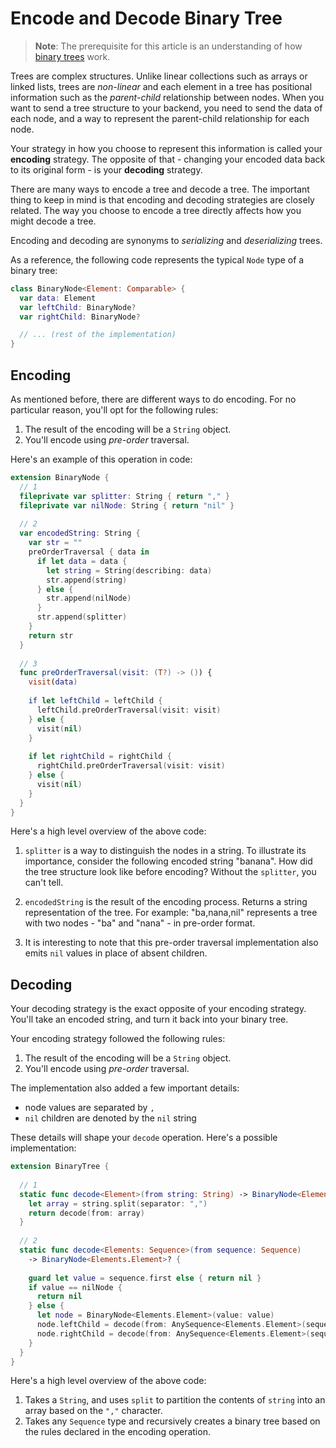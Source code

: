 # Encode and Decode Binary Tree

> **Note**: The prerequisite for this article is an understanding of how [binary trees](https://github.com/raywenderlich/swift-algorithm-club/tree/master/Binary%20Tree) work.

Trees are complex structures. Unlike linear collections such as arrays or linked lists, trees are *non-linear* and each element in a tree has positional information such as the *parent-child* relationship between nodes. When you want to send a tree structure to your backend, you need to send the data of each node, and a way to represent the parent-child relationship for each node.

Your strategy in how you choose to represent this information is called your **encoding** strategy. The opposite of that - changing your encoded data back to its original form - is your **decoding** strategy. 

There are many ways to encode a tree and decode a tree. The important thing to keep in mind is that encoding and decoding strategies are closely related. The way you choose to encode a tree directly affects how you might decode a tree. 

Encoding and decoding are synonyms to *serializing* and *deserializing* trees. 

As a reference, the following code represents the typical `Node` type of a binary tree:

```swift
class BinaryNode<Element: Comparable> {
  var data: Element
  var leftChild: BinaryNode?
  var rightChild: BinaryNode?

  // ... (rest of the implementation)
}
```

## Encoding

As mentioned before, there are different ways to do encoding. For no particular reason, you'll opt for the following rules:

1. The result of the encoding will be a `String` object.
2. You'll encode using *pre-order* traversal.

Here's an example of this operation in code:

```swift
extension BinaryNode {
  // 1
  fileprivate var splitter: String { return "," }
  fileprivate var nilNode: String { return "nil" }
  
  // 2
  var encodedString: String {
    var str = ""
    preOrderTraversal { data in
      if let data = data {
        let string = String(describing: data)
        str.append(string)
      } else {
        str.append(nilNode)
      }
      str.append(splitter)
    }
    return str
  }
  
  // 3
  func preOrderTraversal(visit: (T?) -> ()) {
    visit(data)
    
    if let leftChild = leftChild {
      leftChild.preOrderTraversal(visit: visit)
    } else {
      visit(nil)
    }
    
    if let rightChild = rightChild {
      rightChild.preOrderTraversal(visit: visit)
    } else {
      visit(nil)
    }
  }
}
```

Here's a high level overview of the above code:

1. `splitter` is a way to distinguish the nodes in a string. To illustrate its importance, consider the following encoded string "banana". How did the tree structure look like before encoding? Without the `splitter`, you can't tell.

2. `encodedString` is the result of the encoding process. Returns a string representation of the tree. For example: "ba,nana,nil" represents a tree with two nodes - "ba" and "nana" - in pre-order format.

3. It is interesting to note that this pre-order traversal implementation also emits `nil` values in place of absent children.

## Decoding

Your decoding strategy is the exact opposite of your encoding strategy. You'll take an encoded string, and turn it back into your binary tree.

Your encoding strategy followed the following rules:

1. The result of the encoding will be a `String` object.
2. You'll encode using *pre-order* traversal.

The implementation also added a few important details:

* node values are separated by `,` 
* `nil` children are denoted by the `nil` string

These details will shape your `decode` operation. Here's a possible implementation:

```swift
extension BinaryTree {
  
  // 1
  static func decode<Element>(from string: String) -> BinaryNode<Element>? {
    let array = string.split(separator: ",")
    return decode(from: array)
  }
  
  // 2
  static func decode<Elements: Sequence>(from sequence: Sequence) 
    -> BinaryNode<Elements.Element>? {
    
    guard let value = sequence.first else { return nil }
    if value == nilNode {
      return nil
    } else {
      let node = BinaryNode<Elements.Element>(value: value)
      node.leftChild = decode(from: AnySequence<Elements.Element>(sequence.dropFirst()))
      node.rightChild = decode(from: AnySequence<Elements.Element>(sequence.dropFirst()))
    }    
  }
}
```

Here's a high level overview of the above code:

1. Takes a `String`, and uses `split` to partition the contents of `string` into an array based on the `","` character. 
2. Takes any `Sequence` type and recursively creates a binary tree based on the rules declared in the encoding operation.





